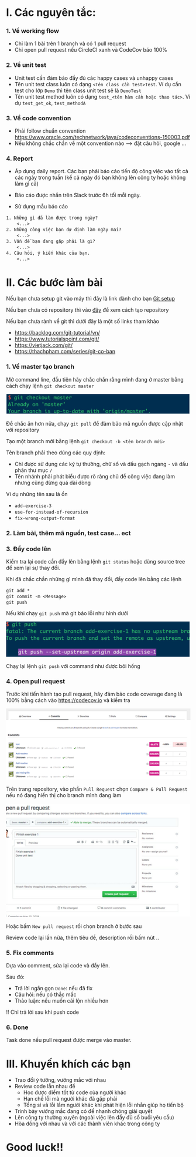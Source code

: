 # I. Các nguyên tắc:

### 1. Về working flow

- Chỉ làm 1 bài trên 1 branch và có 1 pull request
- Chỉ open pull request nếu CircleCI xanh và CodeCov báo 100%

### 2. Về unit test

- Unit test cần đảm bảo đầy đủ các happy cases và unhappy cases
- Tên unit test class luôn có dạng `<Tên class cần test>Test`. Ví dụ cần test cho lớp `Demo` thì tên class unit test sẽ là `DemoTest`
- Tên unit test method luôn có dạng `test_<tên hàm cần hoặc thao tác>`. Ví dụ `test_get_ok`, `test_methodA`

### 3. Về code convention

- Phải follow chuẩn convention https://www.oracle.com/technetwork/java/codeconventions-150003.pdf
- Nếu không chắc chắn về một convention nào --> đặt câu hỏi, google ...

### 4. Report

- Áp dụng daily report. Các bạn phải báo cáo tiến độ công việc vào tất cả các ngày trong tuần (kể cả ngày đó bạn không lên công ty hoặc không làm gì cả)

- Báo cáo được nhắn trên Slack trước 6h tối mỗi ngày.

- Sử dụng mẫu báo cáo

```
1. Những gì đã làm được trong ngày?
    <...>
2. Những công việc bạn dự định làm ngày mai?
    <...>
3. Vấn đề bạn đang gặp phải là gì?
    <...>
4. Câu hỏi, ý kiến khác của bạn.
    <...>
```


# II. Các bước làm bài

Nếu bạn chưa setup git vào máy thì đây là link dành cho bạn [Git setup](https://github.com/voquanghoa/Git-Tutorial/blob/master/Install_on_Windows.md)

Nếu bạn chưa có repository thì vào [đây](Init.md) để xem cách tạo repository

Nếu bạn chưa rành về git thì dưới đây là một số links tham khảo

- https://backlog.com/git-tutorial/vn/
- https://www.tutorialspoint.com/git/
- https://vietjack.com/git/
- https://thachpham.com/series/git-co-ban

### 1. Về master tạo branch

Mở command line, đầu tiên hãy chắc chắn rằng mình đang ở master bằng cách chạy lệnh `git checkout master`

![Init](Images/PI1.png)

Để chắc ăn hơn nữa, chạy `git pull` để đảm bảo mã nguồn được cập nhật với repository

Tạo một branch mới bằng lệnh `git checkout -b <tên branch mới>`

Tên branch phải theo đúng các quy định:

- Chỉ được sử dụng các ký tự thường, chữ số và dấu gạch ngang `-` và dấu phân thư mục `/`
- Tên nhánh phải phát biểu được rõ ràng chủ đề công việc đang làm nhưng cũng đừng quá dài dòng

Ví dụ những tên sau là ổn

- `add-exercise-3`
- `use-for-instead-of-recursion`
- `fix-wrong-output-format`

### 2. Làm bài, thêm mã nguồn, test case... ect

### 3. Đẩy code lên 

Kiểm tra lại code cần đẩy lên bằng lệnh `git status` hoặc dùng source tree để xem lại sự thay đổi.

Khi đã chắc chắn những gì mình đã thay đổi, đẩy code lên bằng các lệnh

```
git add *
git commit -m <Message>
git push
```

Nếu khi chạy `git push` mà git báo lỗi như hình dưới

![Init](Images/PI2.png)

Chạy lại lệnh `git push` với command như được bôi hồng

### 4. Open pull request

Trước khi tiến hành tạo pull request, hãy đảm bảo code coverage đang là 100% bằng cách vào https://codecov.io và kiểm tra

![Init](Images/Pl4.png)

Trên trang repository, vào phần `Pull Request` chọn `Compare & Pull Request` nếu nó đang hiển thị cho branch mình đang làm


![Init](Images/PI5.png)

Hoặc bấm `New pull request` rồi chọn branch ở bước sau

Review code lại lần nữa, thêm tiêu đề, description rồi bấm nút ..

### 5. Fix comments

Dựa vào comment, sửa lại code và đẩy lên. 

Sau đó:

- Trả lời ngắn gọn `Done`: nếu đã fix
- Câu hỏi: nếu có thắc mắc
- Thảo luận: nếu muốn cãi lộn nhiều hơn

!! Chỉ trả lời sau khi push code

### 6. Done

Task done nếu pull request được merge vào master.

# III. Khuyến khích các bạn

- Trao đổi ý tưởng, vướng mắc với nhau
- Review code lẫn nhau để
    - Học được điểm tốt từ code của người khác
    - Hạn chế lỗi mà người khác đã gặp phải
    - Tổng sỉ vả lỗi lầm người khác khi phát hiện lỗi nhằn giúp họ tiến bộ
- Trình bày vướng mắc đang có để nhanh chóng giải quyết
- Lên công ty thường xuyên (ngoài việc lên đầy đủ số buổi yêu cầu)
- Hòa đồng với nhau và với các thành viên khác trong công ty


# Good luck!!
